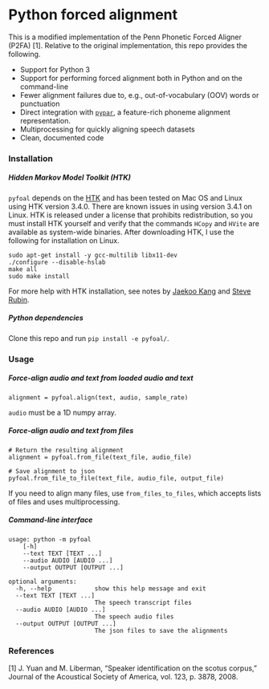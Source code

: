 # Python forced alignment

This is a modified implementation of the Penn Phonetic Forced Aligner (P2FA)
[1]. Relative to the original implementation, this repo provides the following.
 - Support for Python 3
 - Support for performing forced alignment both in Python and on the
   command-line
 - Fewer alignment failures due to, e.g., out-of-vocabulary (OOV) words or
   punctuation
 - Direct integration with [`pypar`](https://github.com/maxrmorrison/pypar),
   a feature-rich phoneme alignment representation.
 - Multiprocessing for quickly aligning speech datasets
 - Clean, documented code


### Installation

##### Hidden Markov Model Toolkit (HTK)
`pyfoal` depends on the [HTK](http://htk.eng.cam.ac.uk/) and has been
tested on Mac OS and Linux using HTK version 3.4.0. There are known issues in
using version 3.4.1 on Linux. HTK is released under a license that prohibits
redistribution, so you must install HTK yourself and verify that the commands
`HCopy` and `HVite` are available as system-wide binaries. After downloading
HTK, I use the following for installation on Linux.

```
sudo apt-get install -y gcc-multilib libx11-dev
./configure --disable-hslab
make all
sudo make install
```

For more help with HTK installation, see notes by
[Jaekoo Kang](https://github.com/jaekookang/p2fa_py3#install-htk) and
[Steve Rubin](https://github.com/ucbvislab/p2fa-vislab#install-htk-34-note-341-will-not-work-get-htk-here).


##### Python dependencies

Clone this repo and run `pip install -e pyfoal/`.


### Usage


##### Force-align audio and text from loaded audio and text

```
alignment = pyfoal.align(text, audio, sample_rate)
```

`audio` must be a 1D numpy array.


##### Force-align audio and text from files

```
# Return the resulting alignment
alignment = pyfoal.from_file(text_file, audio_file)

# Save alignment to json
pyfoal.from_file_to_file(text_file, audio_file, output_file)
```

If you need to align many files, use `from_files_to_files`, which accepts
lists of files and uses multiprocessing.


##### Command-line interface

```
usage: python -m pyfoal
    [-h]
    --text TEXT [TEXT ...]
    --audio AUDIO [AUDIO ...]
    --output OUTPUT [OUTPUT ...]

optional arguments:
  -h, --help            show this help message and exit
  --text TEXT [TEXT ...]
                        The speech transcript files
  --audio AUDIO [AUDIO ...]
                        The speech audio files
  --output OUTPUT [OUTPUT ...]
                        The json files to save the alignments
```


### References
[1] J. Yuan and M. Liberman, “Speaker identification on the scotus
corpus,” Journal of the Acoustical Society of America, vol. 123, p.
3878, 2008.
